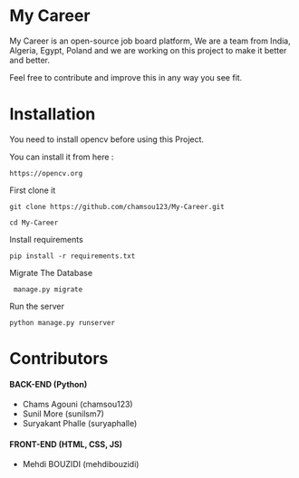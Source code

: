 # My Career
My Career is an open-source job board platform,
We are a team from India, Algeria, Egypt, Poland and we are working on this project to make it better and better.

Feel free to contribute and improve this in any way you see fit.

# Installation
You need to install opencv before using this Project.

You can install it from here :

``` https://opencv.org ```

First clone it

``` git clone https://github.com/chamsou123/My-Career.git ```

``` cd My-Career ```

Install requirements

``` pip install -r requirements.txt ```

Migrate The Database

```  manage.py migrate ```

Run the server

``` python manage.py runserver ```

# Contributors
#### BACK-END (Python)
  - Chams Agouni (chamsou123)
  - Sunil More (sunilsm7)
  - Suryakant Phalle (suryaphalle)

#### FRONT-END (HTML, CSS, JS)
  - Mehdi BOUZIDI (mehdibouzidi)
